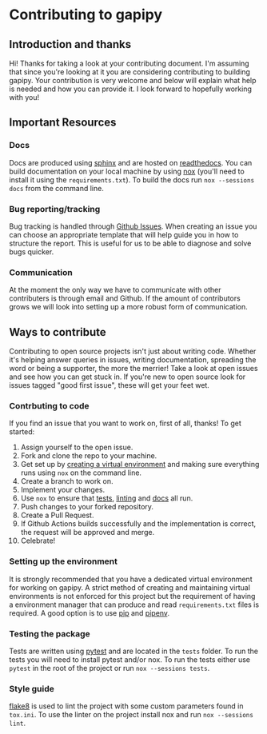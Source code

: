 # Contributing to gapipy
## Introduction and thanks
Hi! Thanks for taking a look at your contributing document. I'm assuming that since you're looking at it 
you are considering contributing to building gapipy. Your contribution is very welcome and below will explain
what help is needed and how you can provide it. I look forward to hopefully working with you!


## Important Resources
### Docs
Docs are produced using [sphinx]() and are hosted on [readthedocs](). You can build documentation on your local machine
by using [nox]() (you'll need to install it using the `requirements.txt`). To build the docs run `nox --sessions docs` from
the command line.

### Bug reporting/tracking
Bug tracking is handled through [Github Issues](). When creating an issue you can choose an appropriate template that will
help guide you in how to structure the report. This is useful for us to be able to diagnose and solve bugs quicker.

### Communication
At the moment the only way we have to communicate with other contributers is through email and Github. If the amount of
contributors grows we will look into setting up a more robust form of communication.


## Ways to contribute
Contributing to open source projects isn't just about writing code. Whether it's helping answer queries in issues, writing documentation,
spreading the word or being a supporter, the more the merrier! Take a look at open issues and see how you can get stuck in. If you're new to
open source look for issues tagged "good first issue", these will get your feet wet.

### Contrbuting to code
If you find an issue that you want to work on, first of all, thanks! To get started:

1. Assign yourself to the open issue.
2. Fork and clone the repo to your machine.
3. Get set up by [creating a virtual environment](#setting-up-the-environment) and making sure everything runs using `nox` on the command line.
4. Create a branch to work on.
5. Implement your changes.
6. Use `nox` to ensure that [tests](#testing-the-package), [linting](#style-guide) and [docs](#docs) all run.
7. Push changes to your forked repository.
8. Create a Pull Request.
9. If Github Actions builds successfully and the implementation is correct, the request will be approved and merge.
10. Celebrate!

### Setting up the environment
It is strongly recommended that you have a dedicated virtual environment for working on gapipy. A strict method of creating
and maintaining virtual environments is not enforced for this project but the requirement of having a environment manager that can
produce and read `requirements.txt` files is required. A good option is to use [pip]() and [pipenv]().

### Testing the package
Tests are written using [pytest]() and are located in the `tests` folder. To run the tests you will need to install
pytest and/or nox. To run the tests either use `pytest` in the root of the project or run `nox --sessions tests`.

### Style guide
[flake8]() is used to lint the project with some custom parameters found in `tox.ini`. To use the linter on the project install nox and
run `nox --sessions lint`.